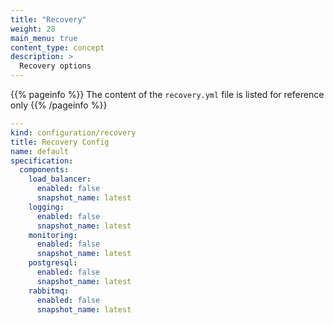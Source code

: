 ```yaml
---
title: "Recovery"
weight: 28
main_menu: true
content_type: concept
description: >
  Recovery options
---
```


{{% pageinfo %}}
The content of the `recovery.yml` file is listed for reference only
{{% /pageinfo %}}

```yaml
---
kind: configuration/recovery
title: Recovery Config
name: default
specification:
  components:
    load_balancer:
      enabled: false
      snapshot_name: latest
    logging:
      enabled: false
      snapshot_name: latest
    monitoring:
      enabled: false
      snapshot_name: latest
    postgresql:
      enabled: false
      snapshot_name: latest
    rabbitmq:
      enabled: false
      snapshot_name: latest

```
